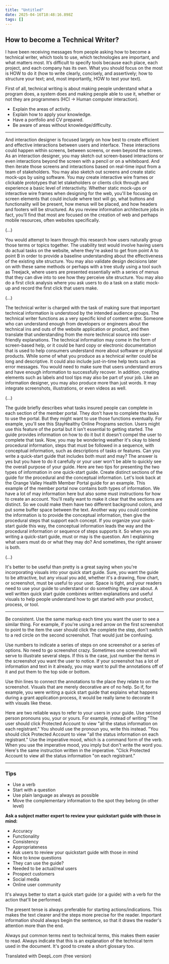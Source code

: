 ```yaml
---
title: "Untitled"
date: 2025-04-16T18:48:16.898Z
tags: []
---
```


## How to become a Technical Writer?

I have been receiving messages from people asking how to become a technical writer, which tools to use, which technologies are important, and what matters most. It’s difficult to specify tools because each place, each project, and each company has its own. What you should focus on the most is HOW to do it (how to write clearly, concisely, and assertively; how to structure your text; and, most importantly, HOW to test your text).

First of all, technical writing is about making people understand what a program does, a system does and making people able to use it, whether or not they are programmers (HCI → Human computer interaction).

* Explain the areas of activity.
* Explain how to apply your knowledge.
* Have a portfolio and CV prepared.
* Be aware of areas without knowledge/difficulty.

***

And interaction designer is focused largely on how best to create efficient and effective interactions between users and interface. These interactions could happen within screens, between screens, or even beyond the screen. As an interaction designer, you may sketch out screen-based interactions or even interactions beyond the screen with a pencil or on a whiteboard. And then iterate those screens and interactions based on real-time input from a team of stakeholders. You may also sketch out screens and create static mock-ups by using software. You may create interactive wire frames or clickable prototypes that let stakeholders or clients click through and experience a basic level of interactivity. Whether static mock-ups or interactive wire frames when designing for the web, you'll be focusing on screen elements that could include where text will go, what buttons and functionality will be present, how menus will be placed, and how headers and footers will be structured.
As you review information architecture jobs in fact, you'll find that most are focused on the creation of web and perhaps mobile resources, often websites specifically.

(...)

You would attempt to learn through this research how users naturally group those terms or topics together. The usability test would involve having users do actual tasks on the website, where they're asked to get from point A to point B in order to provide a baseline understanding about the effectiveness of the existing site structure. You may also validate design decisions later on with these same methods or perhaps with a tree study using a tool such as Treejack, where users are presented essentially with a series of menus that they can dive into to see how they perceive site structure. You may also do a first click analysis where you ask users to do a task on a static mock-up and record the first click that users make.

(...)

The technical writer is charged with the task of making sure that important technical information is understood by the intended audience groups. The technical writer functions as a very specific kind of content writer. Someone who can understand enough from developers or engineers about the technical ins and outs of the website application or product, and then translate that understanding from the more technical source into user-friendly explanations. The technical information may come in the form of screen-based help, or it could be hard copy or electronic documentation that is used to help consumers understand more about software or physical products. While some of what you produce as a technical writer could be long and descriptive. It could also include just-in-time help texts such as error messages. You would need to make sure that users understand errors and have enough information to successfully recover. In addition, creating elements such as labels and tool tips may also be part of your job. Like an information designer, you may also produce more than just words. It may integrate screenshots, illustrations, or even videos as well.

(...)

The guide briefly describes what tasks insured people can complete in each section of the member portal. They don't have to complete the tasks to use the portal. But they might want to use those functions eventually. For example, you'll see this StayHealthy Online Programs section. Users might use this feature of the portal but it isn't essential to getting started. The guide provides information on how to do it but it doesn't compel the user to complete that task. Now, you may be wondering weather it's okay to blend procedural information, steps that must be followed in a sequence, with conceptual information, such as descriptions of tasks or features. Can you write a quick-start guide that includes both must and may? The answer is yes but you have to do it carefully or your user won't be able to quickly see the overall purpose of your guide. Here are two tips for presenting the two types of information in one quick-start guide. Create distinct sections of the guide for the procedural and the conceptual information. Let's look back at the Orange Valley Health Member Portal guide for an example. This example of the member portal now contains both types of information. We have a lot of may information here but also some must instructions for how to create an account. You'll really want to make it clear that the sections are distinct. So we could make them have two different background colors, and put some buffer space between the text. Another way you could combine the information is to provide the conceptual information, then give the procedural steps that support each concept. If you organize your quick-start guide this way, the conceptual information leads the way and the procedural information or sequence of steps supports it. So when you are writing a quick-start guide, must or may is the question. Am I explaining what users must do or what they may do? And sometimes, the right answer is both.

(...)

It's better to be useful than pretty is a great saying when you're incorporating visuals into your quick start guide. Sure, you want the guide to be attractive, but any visual you add, whether it's a drawing, flow chart, or screenshot, must be useful to your user. Space is tight, and your readers need to use your guide to understand or do something they care about. A well written quick start guide combines written explanations and useful visuals to help people understand how to get started with your product, process, or tool.

***

Be consistent. Use the same markup each time you want the user to see a similar thing. For example, if you're using a red arrow on the first screenshot to point to the item the user should click the complete the step, don't switch to a red circle on the second screenshot. That would just be confusing. 

Use numbers to indicate a series of steps on one screenshot or a series of options. No need to go screenshot crazy. Sometimes one screenshot will serve to illustrate several steps. If this is the case, just number the items in the screenshot you want the user to notice. If your screenshot has a lot of information and text in it already, you may want to pull the annotations off of it and put them to the top side or bottom. 

Use thin lines to connect the annotations to the place they relate to on the screenshot. Visuals that are merely decorative are of no help. So if, for example, you were writing a quick start guide that explains what happens during a grant application process, it would be really lame to decorate it with visuals like these.

Here are two reliable ways to refer to your users in your guide. Use second person pronouns you, your or yours. For example, instead of writing "The user should click Protected Account to view "all the status information on each registrant." You should use the pronoun you, write this instead. "You should click Protected Account to view "all the status information on each registrant." Use the imperative mood, which is a command form of the verb. When you use the imperative mood, you imply but don't write the word you. Here's the same instruction written in the imperative. "Click Protected Account to view all the status information "on each registrant.”

***

### Tips

* Use a verb
* Start with a question
* Use plain language as always as possible
* Move the complementary information to the spot they belong (in other level)

**Ask a subject matter expert to review your quickstart guide with those in mind:**

* Accuracy
* Functionality
* Consistency
* Appropriateness
* Ask users to review your quickstart guide with those in mind
* Nice to know questions
* They can use the guide?
* Needed to be actual/real users
* Prospect customers
* Social media
* Online user community

It's always better to start a quick start guide (or a guide) with a verb for the action that'll be performed.

The present tense is always preferable for starting actions/indications. This makes the text clearer and the steps more precise for the reader. Important information should always begin the sentence, so that it draws the reader's attention more than the end.

Always put common terms next to technical terms, this makes them easier to read. Always indicate that this is an explanation of the technical term used in the document. It's good to create a short glossary too.

Translated with DeepL.com (free version)